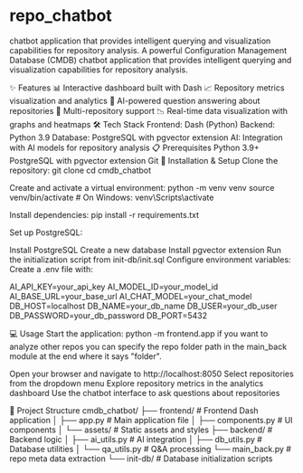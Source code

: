 # repo_chatbot
chatbot application that provides intelligent querying and visualization capabilities for repository analysis.
A powerful Configuration Management Database (CMDB) chatbot application that provides intelligent querying and visualization capabilities for repository analysis.

✨ Features
📊 Interactive dashboard built with Dash
📈 Repository metrics visualization and analytics
🤖 AI-powered question answering about repositories
🔄 Multi-repository support
📉 Real-time data visualization with graphs and heatmaps
🛠 Tech Stack
Frontend: Dash (Python)
Backend: Python 3.9
Database: PostgreSQL with pgvector extension
AI: Integration with AI models for repository analysis
📋 Prerequisites
Python 3.9+
PostgreSQL with pgvector extension
Git
🚀 Installation & Setup
Clone the repository:
git clone <repository-url>
cd cmdb_chatbot

Create and activate a virtual environment:
python -m venv venv
source venv/bin/activate  # On Windows: venv\Scripts\activate

Install dependencies:
pip install -r requirements.txt

Set up PostgreSQL:

Install PostgreSQL
Create a new database
Install pgvector extension
Run the initialization script from init-db/init.sql
Configure environment variables:
Create a .env file with:

AI_API_KEY=your_api_key
AI_MODEL_ID=your_model_id
AI_BASE_URL=your_base_url
AI_CHAT_MODEL=your_chat_model
DB_HOST=localhost
DB_NAME=your_db_name
DB_USER=your_db_user
DB_PASSWORD=your_db_password
DB_PORT=5432

💻 Usage
Start the application:
python -m frontend.app
if you want to analyze other repos you can specify the repo folder path in the main_back module
at the end where it says "folder".

Open your browser and navigate to http://localhost:8050
Select repositories from the dropdown menu
Explore repository metrics in the analytics dashboard
Use the chatbot interface to ask questions about repositories




📁 Project Structure
cmdb_chatbot/
├── frontend/           # Frontend Dash application
│   ├── app.py         # Main application file
│   ├── components.py  # UI components
│   └── assets/        # Static assets and styles
├── backend/           # Backend logic
│   ├── ai_utils.py    # AI integration
│   ├── db_utils.py    # Database utilities
│   └── qa_utils.py    # Q&A processing
    └── main_back.py    # repo meta data extraction 
└── init-db/           # Database initialization scripts
